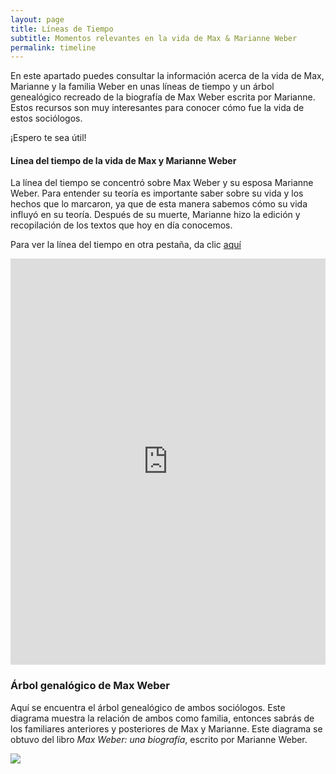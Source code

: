 ```yaml
---
layout: page
title: Líneas de Tiempo
subtitle: Momentos relevantes en la vida de Max & Marianne Weber
permalink: timeline
---
```


En este apartado puedes consultar la información acerca de la vida de Max, Marianne y la familia Weber en unas líneas de tiempo y un árbol genealógico recreado de la biografía de Max Weber escrita por Marianne. Estos recursos son muy interesantes para conocer cómo fue la vida de estos sociólogos. 

¡Espero te sea útil!  

#### Línea del tiempo de la vida de Max y Marianne Weber

La línea del tiempo se concentró sobre Max Weber y su esposa Marianne Weber. Para entender su teoría es importante saber sobre su vida y los hechos que lo marcaron, ya que de esta manera sabemos cómo su vida influyó en su teoría. Después de su muerte, Marianne hizo la edición y recopilación de los textos que hoy en día conocemos. 

Para ver la línea del tiempo en otra pestaña, da clic [aquí](https://cdn.knightlab.com/libs/timeline3/latest/embed/index.html?source=1xKUTgJXnuS_r-J53n328bxj6hZihE_ZEJbvsDhXRumI&font=Default&lang=en&initial_zoom=2&height=650)

<html>
 <body>
   <iframe src='https://cdn.knightlab.com/libs/timeline3/latest/embed/index.html?source=1xKUTgJXnuS_r-J53n328bxj6hZihE_ZEJbvsDhXRumI&font=Default&lang=en&initial_zoom=2&height=650' width='100%' height='650' webkitallowfullscreen mozallowfullscreen allowfullscreen frameborder='0'></iframe>
 </body>
</html>


### Árbol genalógico de Max Weber

Aquí se encuentra el árbol genealógico de ambos sociólogos. Este diagrama muestra la relación de ambos como familia, entonces sabrás de los familiares anteriores y posteriores de Max y Marianne. Este diagrama se obtuvo del libro *Max Weber: una biografía*, escrito por Marianne Weber.

<img src="{{ site.baseurl }}/assets/img/GenealogiaWeber.png" style="float: left; padding-right: 20px;">
